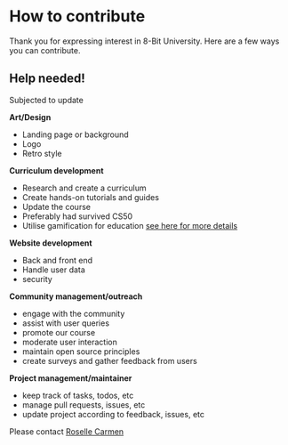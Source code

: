 # How to contribute
Thank you for expressing interest in 8-Bit University.
Here are a few ways you can contribute.

## Help needed!

Subjected to update

**Art/Design**
- Landing page or background
- Logo
- Retro style

**Curriculum development**
- Research and create a curriculum
- Create hands-on tutorials and guides
- Update the course
- Preferably had survived CS50
- Utilise gamification for education [see here for more details](https://www.youtube.com/watch?v=MuDLw1zIc94)

 **Website development**
 - Back and front end
 - Handle user data
 - security

**Community management/outreach**
- engage with the community
- assist with user queries
- promote our course
- moderate user interaction
- maintain open source principles
- create surveys and gather feedback from users

**Project management/maintainer**
- keep track of tasks, todos, etc
- manage pull requests, issues, etc
- update project according to feedback, issues, etc

Please contact [Roselle Carmen](mailto:rosellecarmensg@gmail.com)
